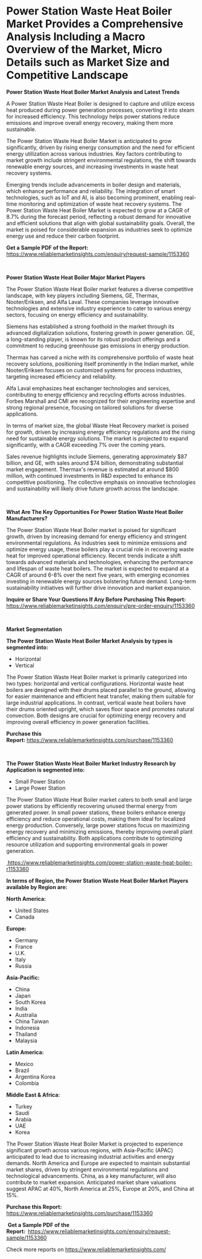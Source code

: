 <p><h1>Power Station Waste Heat Boiler Market Provides a Comprehensive Analysis Including a Macro Overview of the Market, Micro Details such as Market Size and Competitive Landscape</h1></p><p><strong>Power Station Waste Heat Boiler Market Analysis and Latest Trends</strong></p>
<p><p>A Power Station Waste Heat Boiler is designed to capture and utilize excess heat produced during power generation processes, converting it into steam for increased efficiency. This technology helps power stations reduce emissions and improve overall energy recovery, making them more sustainable. </p><p>The Power Station Waste Heat Boiler Market is anticipated to grow significantly, driven by rising energy consumption and the need for efficient energy utilization across various industries. Key factors contributing to market growth include stringent environmental regulations, the shift towards renewable energy sources, and increasing investments in waste heat recovery systems. </p><p>Emerging trends include advancements in boiler design and materials, which enhance performance and reliability. The integration of smart technologies, such as IoT and AI, is also becoming prominent, enabling real-time monitoring and optimization of waste heat recovery systems. The Power Station Waste Heat Boiler Market is expected to grow at a CAGR of 8.7% during the forecast period, reflecting a robust demand for innovative and efficient solutions that align with global sustainability goals. Overall, the market is poised for considerable expansion as industries seek to optimize energy use and reduce their carbon footprint.</p></p>
<p><strong>Get a Sample PDF of the Report:&nbsp;</strong> <a href="https://www.reliablemarketinsights.com/enquiry/request-sample/1153360?utm_campaign=3295&utm_medium=2&utm_source=Github&utm_content=ia&utm_term=12042025&utm_id=power-station-waste-heat-boiler">https://www.reliablemarketinsights.com/enquiry/request-sample/1153360</a></p>
<p>&nbsp;</p>
<p><strong>Power Station Waste Heat Boiler Major Market Players</strong></p>
<p><p>The Power Station Waste Heat Boiler market features a diverse competitive landscape, with key players including Siemens, GE, Thermax, Nooter/Eriksen, and Alfa Laval. These companies leverage innovative technologies and extensive industry experience to cater to various energy sectors, focusing on energy efficiency and sustainability.</p><p>Siemens has established a strong foothold in the market through its advanced digitalization solutions, fostering growth in power generation. GE, a long-standing player, is known for its robust product offerings and a commitment to reducing greenhouse gas emissions in energy production.</p><p>Thermax has carved a niche with its comprehensive portfolio of waste heat recovery solutions, positioning itself prominently in the Indian market, while Nooter/Eriksen focuses on customized systems for process industries, targeting increased efficiency and reliability.</p><p>Alfa Laval emphasizes heat exchanger technologies and services, contributing to energy efficiency and recycling efforts across industries. Forbes Marshall and CMI are recognized for their engineering expertise and strong regional presence, focusing on tailored solutions for diverse applications.</p><p>In terms of market size, the global Waste Heat Recovery market is poised for growth, driven by increasing energy efficiency regulations and the rising need for sustainable energy solutions. The market is projected to expand significantly, with a CAGR exceeding 7% over the coming years.</p><p>Sales revenue highlights include Siemens, generating approximately $87 billion, and GE, with sales around $74 billion, demonstrating substantial market engagement. Thermax's revenue is estimated at around $800 million, with continued investments in R&D expected to enhance its competitive positioning. The collective emphasis on innovative technologies and sustainability will likely drive future growth across the landscape.</p></p>
<p>&nbsp;</p>
<p><strong>What Are The Key Opportunities For Power Station Waste Heat Boiler Manufacturers?</strong></p>
<p><p>The Power Station Waste Heat Boiler market is poised for significant growth, driven by increasing demand for energy efficiency and stringent environmental regulations. As industries seek to minimize emissions and optimize energy usage, these boilers play a crucial role in recovering waste heat for improved operational efficiency. Recent trends indicate a shift towards advanced materials and technologies, enhancing the performance and lifespan of waste heat boilers. The market is expected to expand at a CAGR of around 6-8% over the next five years, with emerging economies investing in renewable energy sources bolstering future demand. Long-term sustainability initiatives will further drive innovation and market expansion.</p></p>
<p><strong>Inquire or Share Your Questions If Any Before Purchasing This Report:</strong> <a href="https://www.reliablemarketinsights.com/enquiry/pre-order-enquiry/1153360?utm_campaign=3295&utm_medium=2&utm_source=Github&utm_content=ia&utm_term=12042025&utm_id=power-station-waste-heat-boiler">https://www.reliablemarketinsights.com/enquiry/pre-order-enquiry/1153360</a></p>
<p>&nbsp;</p>
<p><strong>Market Segmentation</strong></p>
<p><strong>The Power Station Waste Heat Boiler Market Analysis by types is segmented into:</strong></p>
<p><ul><li>Horizontal</li><li>Vertical</li></ul></p>
<p><p>The Power Station Waste Heat Boiler market is primarily categorized into two types: horizontal and vertical configurations. Horizontal waste heat boilers are designed with their drums placed parallel to the ground, allowing for easier maintenance and efficient heat transfer, making them suitable for large industrial applications. In contrast, vertical waste heat boilers have their drums oriented upright, which saves floor space and promotes natural convection. Both designs are crucial for optimizing energy recovery and improving overall efficiency in power generation facilities.</p></p>
<p><strong>Purchase this Report:&nbsp;</strong><a href="https://www.reliablemarketinsights.com/purchase/1153360?utm_campaign=3295&utm_medium=2&utm_source=Github&utm_content=ia&utm_term=12042025&utm_id=power-station-waste-heat-boiler">https://www.reliablemarketinsights.com/purchase/1153360</a></p>
<p>&nbsp;</p>
<p><strong>The Power Station Waste Heat Boiler Market Industry Research by Application is segmented into:</strong></p>
<p><ul><li>Small Power Station</li><li>Large Power Station</li></ul></p>
<p><p>The Power Station Waste Heat Boiler market caters to both small and large power stations by efficiently recovering unused thermal energy from generated power. In small power stations, these boilers enhance energy efficiency and reduce operational costs, making them ideal for localized energy production. Conversely, large power stations focus on maximizing energy recovery and minimizing emissions, thereby improving overall plant efficiency and sustainability. Both applications contribute to optimizing resource utilization and supporting environmental goals in power generation.</p></p>
<p><a href="https://www.reliablemarketinsights.com/power-station-waste-heat-boiler-r1153360?utm_campaign=3295&utm_medium=2&utm_source=Github&utm_content=ia&utm_term=12042025&utm_id=power-station-waste-heat-boiler">&nbsp;https://www.reliablemarketinsights.com/power-station-waste-heat-boiler-r1153360</a></p>
<p><strong>In terms of Region, the Power Station Waste Heat Boiler Market Players available by Region are:</strong></p>
<p>
    <p> <strong> North America: </strong>
        <ul>
            <li>United States</li>
            <li>Canada</li>
        </ul>
        </p> 
    <p> <strong> Europe: </strong>
        <ul>
            <li>Germany</li>
            <li>France</li>
            <li>U.K.</li>
            <li>Italy</li>
            <li>Russia</li>
        </ul>
        </p> 
    <p> <strong> Asia-Pacific: </strong>
        <ul>
            <li>China</li>
            <li>Japan</li>
            <li>South Korea</li>
            <li>India</li>
            <li>Australia</li>
            <li>China Taiwan</li>
            <li>Indonesia</li>
            <li>Thailand</li>
            <li>Malaysia</li>
        </ul>
        </p> 
    <p> <strong> Latin America: </strong>
        <ul>
            <li>Mexico</li>
            <li>Brazil</li>
            <li>Argentina Korea</li>
            <li>Colombia</li>
        </ul>
        </p> 
    <p> <strong> Middle East & Africa: </strong>
        <ul>
            <li>Turkey</li>
            <li>Saudi</li>
            <li>Arabia</li>
            <li>UAE</li>
            <li>Korea</li>
        </ul>
    </p>
    </p>
<p><p>The Power Station Waste Heat Boiler Market is projected to experience significant growth across various regions, with Asia-Pacific (APAC) anticipated to lead due to increasing industrial activities and energy demands. North America and Europe are expected to maintain substantial market shares, driven by stringent environmental regulations and technological advancements. China, as a key manufacturer, will also contribute to market expansion. Anticipated market share valuations suggest APAC at 40%, North America at 25%, Europe at 20%, and China at 15%.</p></p>
<p><strong>Purchase this Report: </strong><a href="https://www.reliablemarketinsights.com/purchase/1153360?utm_campaign=3295&utm_medium=2&utm_source=Github&utm_content=ia&utm_term=12042025&utm_id=power-station-waste-heat-boiler">https://www.reliablemarketinsights.com/purchase/1153360</a></p>
<p>&nbsp;<strong>Get a Sample PDF of the Report:&nbsp;&nbsp;</strong><a href="https://www.reliablemarketinsights.com/enquiry/request-sample/1153360?utm_campaign=3295&utm_medium=2&utm_source=Github&utm_content=ia&utm_term=12042025&utm_id=power-station-waste-heat-boiler">https://www.reliablemarketinsights.com/enquiry/request-sample/1153360</a></p>
<p><strong></strong></p>
<p>Check more reports on <a href="https://www.reliablemarketinsights.com/?utm_campaign=3295&utm_medium=2&utm_source=Github&utm_content=ia&utm_term=12042025&utm_id=power-station-waste-heat-boiler">https://www.reliablemarketinsights.com/</a></p>